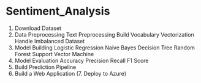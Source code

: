 # Sentiment_Analysis
1. Download Dataset
2. Data Preprocessing
     Text Preprocessing
     Build Vocabulary
     Vectorization
     Handle Imbalanced Dataset
3. Model Building
     Logistic Regression
     Naive Bayes
     Decision Tree
     Random Forest
     Support Vector Machine
4. Model Evaluation
     Accuracy
     Precision
     Recall
     F1 Score
5. Build Prediction Pipeline
6. Build a Web Application
(7. Deploy to Azure)
